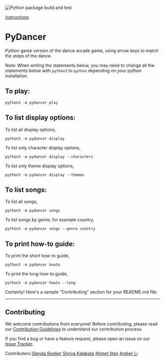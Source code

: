 ![Python package build and test](https://github.com/software-students-spring2024/3-python-package-exercise-speed/actions/workflows/build.yaml/badge.svg)

[instructions](./instructions.md)

# PyDancer

Python game version of the dance arcade game, using arrow keys to match the steps of the dance.

Note: When writing the statements below, you may need to change all the statements below with `python3` to `python` depending on your python installation. 

## To play:
`python3 -m pydancer play`

## To list display options:
To list all display options,

`python3 -m pydancer display`

To list only character display options,

`python3 -m pydancer display --characters`

To list only theme display options,

`python3 -m pydancer display --themes`

## To list songs:
To list all songs,

`python3 -m pydancer songs`

To list songs by genre, for example country,

`python3 -m pydancer songs --genre country`

## To print how-to guide:
To print the short how-to guide,

`python3 -m pydancer howto`

To print the long how-to guide,

`python3 -m pydancer howto --long`


Certainly! Here's a sample "Contributing" section for your README.md file:

---

## Contributing

We welcome contributions from everyone! Before contributing, please read our [Contribution Guidelines](CONTRIBUTING.md) to understand our contribution process.

If you find a bug or have a feature request, please open an issue on our [Issue Tracker](https://github.com/software-students-spring2024/3-python-package-exercise-speed/issues).

<!-- 
clear instructions, including exact code examples, for:

how a developer who wants to import your project into their own code can do so - include documentation for all functions in your package and a link to an example Python program that uses each of them.
how a developer who wants to contribute to your project can set up the virtual environment, install dependencies, and build and test your package for themselves.

Include a link to your package's page on the PyPI website. -->

Contributers
[Glenda Boeker](https://github.com/gboeker)
[Shriya Kalakata](https://github.com/shriyakalakata)
[Ahmet Ilten](https://github.com/iltenahmet)
[Amber Li](https://github.com/al6862)
